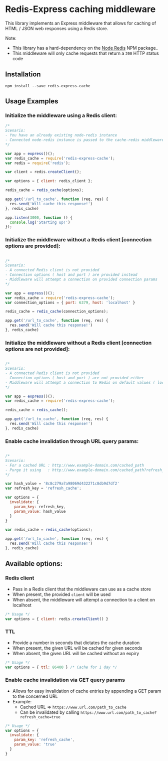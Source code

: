 # Redis-Express caching middleware

This library implements an Express middleware that allows for caching of HTML / JSON web responses using a Redis store.

Note: 
* This library has a hard-dependency on the [Node Redis](https://github.com/NodeRedis/node_redis) NPM package_
* This middleware will only cache requests that return a `200` HTTP status code

## Installation

`npm install --save redis-express-cache`

## Usage Examples

### Initialize the middleware using a Redis client:
```js
/*
Scenario:
- You have an already existing node-redis instance
- Connected node-redis instance is passed to the cache-redis middleware
*/

var app = express()();
var redis_cache = require('redis-express-cache');
var redis = require('redis');

var client = redis.createClient();

var options = { client: redis_client };

redis_cache = redis_cache(options);

app.get('/url_to_cache', function (req, res) {
  res.send('Will cache this response!')
}, redis_cache)

app.listen(3000, function () {
  console.log('Starting up!')
});

```

### Initialize the middleware without a Redis client [connection options are provided]:
```js

/* 
Scenario:
- A connected Redis client is not provided
- Connection options ( host and port ) are provided instead
- Middleware will attempt a connection on provided connection params
*/

var app = express()();
var redis_cache = require('redis-express-cache');
var connection_options = { port: 6379, host: 'localhost' }

redis_cache = redis_cache(connection_options);

app.get('/url_to_cache', function (req, res) {
  res.send('Will cache this response!')
}, redis_cache)

```

### Initialize the middleware without a Redis client [connection options are not provided]:
```js

/* 
Scenario:
- A connected Redis client is not provided
- Connection options ( host and port ) are not provided either
- Middleware will attempt a connection to Redis on default values ( localhost : 6379 )
*/

var app = express()();
var redis_cache = require('redis-express-cache');

redis_cache = redis_cache();

app.get('/url_to_cache', function (req, res) {
  res.send('Will cache this response!')
}, redis_cache)

```


### Enable cache invalidation through URL query params:
```js

/*
Scenario:
- For a cached URL : http://www.example-domain.com/cached_path
- Purge it using   : http://www.example-domain.com/cached_path?refresh_cache=8c8c279a7a98069d432271c8db9d7df2
*/

var hash_value = '8c8c279a7a98069d432271c8db9d7df2'
var refresh_key = 'refresh_cache';

var options = {
  invalidate: {
    param_key: refresh_key,
    param_value: hash_value
  }
}

var redis_cache = redis_cache(options);

app.get('/url_to_cache', function (req, res) {
  res.send('Will cache this response!')
}, redis_cache)

```

## Available options:

### Redis client
* Pass in a Redis client that the middleware can use as a cache store
* When present, the provided `client` will be used
* When absent, the middleware will attempt a connection to a client on localhost
```js 
/* Usage */
var options = { client: redis.createClient() }
```

### TTL
* Provide a number in seconds that dictates the cache duration
* When present, the given URL will be cached for given seconds
* When absent, the given URL will be cached without an expiry
```js
/* Usage */
var options = { ttl: 86400 } /* Cache for 1 day */
```

### Enable cache invalidation via GET query params
* Allows for easy invalidation of cache entries by appending a GET param to the concerned URL
* Example:
    * Cached URL => `https://www.url.com/path_to_cache` 
    * Can be invalidated by calling `https://www.url.com/path_to_cache?refresh_cache=true`
```js
/* Usage */
var options = { 
  invalidate: {
    param_key: 'refresh_cache',
    param_value: 'true'
  }
}
```




